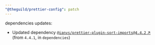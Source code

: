 ```yaml
---
"@theguild/prettier-config": patch
---
```

dependencies updates:
  - Updated dependency [`@ianvs/prettier-plugin-sort-imports@4.4.2` ↗︎](https://www.npmjs.com/package/@ianvs/prettier-plugin-sort-imports/v/4.4.2) (from `4.4.1`, in `dependencies`)
